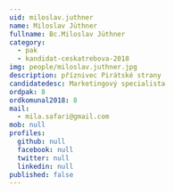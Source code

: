```yaml
---
uid: miloslav.juthner
name: Miloslav Jüthner
fullname: Bc.Miloslav Jüthner
category:
  - pak
  - kandidat-ceskatrebova-2018
img: people/miloslav.juthner.jpg
description: příznivec Pirátské strany
candidatedesc: Marketingový specialista
ordpak: 8
ordkomunal2018: 8
mail:
  - mila.safari@gmail.com
mob: null
profiles:
  github: null
  facebook: null
  twitter: null
  linkedin: null
published: false
---
```

